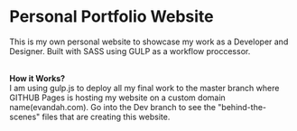 <h1> Personal Portfolio Website </h1>
This is my own personal website to showcase my work as a Developer and Designer.
Built with SASS using GULP as a workflow proccessor.<br><br>

<strong>How it Works? </strong> <br>
I am using gulp.js to deploy all my final work to the master branch where GITHUB Pages is hosting my website on a custom domain name(evandah.com). Go into the Dev branch to see the "behind-the-scenes" files that are creating this website.

